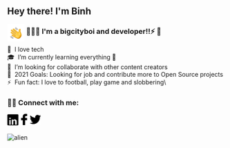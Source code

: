 <div><h2>Hey there! I'm Binh</h2><img alt="Night Coding" src="./assets/wave.gif" width='40' align="left"/></div>

### &nbsp;👨🏻‍💻 I'm a bigcityboi and developer!!⚡ 👋
🔭 &nbsp;I love tech\
🎓 &nbsp;I’m currently learning everything 🤣\
👯 &nbsp;I’m looking for collaborate with other content creators\
🥅 &nbsp;2021 Goals: Looking for job and contribute more to Open Source projects\
⚡ &nbsp;Fun fact: I love to football, play game and slobbering\
### 🤝🏻 Connect with me:
<a title="Linkedin" target="_blank" href="https://www.linkedin.com/in/vu-binh-7a28a817b/"><img alt="Linkedin" align="left" width="26px" src="./assets/linkedin.png"/></a>
<a title="Facebook" target="_blank" href="https://www.facebook.com/vu.binh.5661/"><img alt="Facebook" align="left" width="26px" src="./assets/facebook.png"/></a>
<a title="Tweeter" target="_blank" href="https://twitter.com/BnhGold3"><img alt="Tweeter" width="26px" src="./assets/tweeter1.png"/></a><br/><br/>
<img alt="alien" src="https://user-images.githubusercontent.com/55707606/108613728-0fa5c200-7427-11eb-888d-8baf858ea4a3.gif"/>

